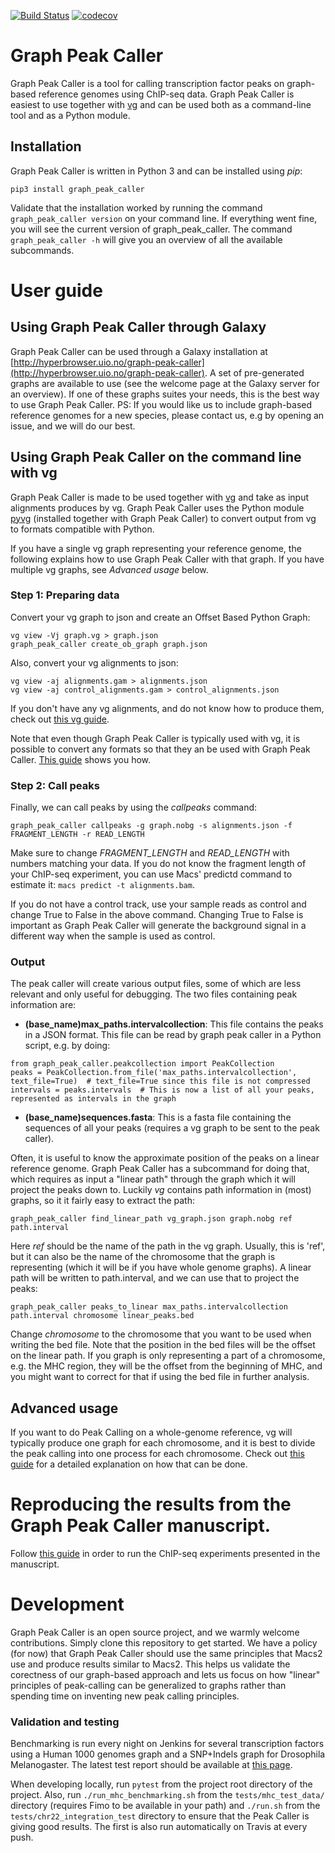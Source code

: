 [![Build Status](https://travis-ci.org/uio-bmi/graph_peak_caller.svg?branch=master)](https://travis-ci.org/uio-bmi/graph_peak_caller)
[![codecov](https://codecov.io/gh/uio-bmi/graph_peak_caller/branch/master/graph/badge.svg)](https://codecov.io/gh/uio-bmi/graph_peak_caller)

# Graph Peak Caller
Graph Peak Caller is a tool for calling transcription factor peaks on graph-based reference genomes using ChIP-seq data. Graph Peak Caller is easiest to use together with [vg](http://github.com/vgteam/vg) and can be used both as a command-line tool and as a Python module.

## Installation
Graph Peak Caller is written in Python 3 and can be installed using *pip*:
```
pip3 install graph_peak_caller
```

Validate that the installation worked by running the command `graph_peak_caller version` on your command line. If everything went fine, you will see the current version of graph_peak_caller. The command `graph_peak_caller -h` will give you an overview of all the available subcommands.

# User guide
## Using Graph Peak Caller through Galaxy
Graph Peak Caller can be used through a Galaxy installation at [http://hyperbrowser.uio.no/graph-peak-caller](http://hyperbrowser.uio.no/graph-peak-caller). A set of pre-generated graphs are available to use (see the welcome page at the Galaxy server for an overview). If one of these graphs suites your needs, this is the best way to use Graph Peak Caller. PS: If you would like us to include graph-based reference genomes for a new species, please contact us, e.g by opening an issue, and we will do our best. 

## Using Graph Peak Caller on the command line with vg
Graph Peak Caller is made to be used together with [vg](http://github.com/vgteam/vg) and take as input alignments produces by vg. Graph Peak Caller uses the Python module [pyvg](https://github.com/uio-bmi/pyvg) (installed together with Graph Peak Caller) to convert output from vg to formats compatible with Python.

If you have a single vg graph representing your reference genome, the following explains how to use Graph Peak Caller with that graph. If you have multiple vg graphs, see *Advanced usage* below.

### Step 1: Preparing data
Convert your vg graph to json and create an Offset Based Python Graph:
```
vg view -Vj graph.vg > graph.json
graph_peak_caller create_ob_graph graph.json
```

Also, convert your vg alignments to json:
```
vg view -aj alignments.gam > alignments.json
vg view -aj control_alignments.gam > control_alignments.json
```
If you don't have any vg alignments, and do not know how to produce them, check out [this vg guide](https://github.com/vgteam/vg/wiki/Basic-Operations).

Note that even though Graph Peak Caller is typically used with vg, it is possible to convert any formats so that they an be used with Graph Peak Caller. [This guide](https://github.com/uio-bmi/graph_peak_caller/wiki/Using-Graph-Peak-Caller-without-vg) shows you how.

### Step 2: Call peaks
Finally, we can call peaks by using the *callpeaks* command:
```
graph_peak_caller callpeaks -g graph.nobg -s alignments.json -f FRAGMENT_LENGTH -r READ_LENGTH
```

Make sure to change *FRAGMENT_LENGTH* and *READ_LENGTH* with numbers matching your data. If you do not know the fragment length of your ChIP-seq experiment, you can use Macs' predictd command to estimate it: `macs predict -t alignments.bam`.

If you do not have a control track, use your sample reads as control and change True to False in the above command. Changing True to False is important as Graph Peak Caller will generate the background signal in a different way when the sample is used as control. 

### Output
The peak caller will create various output files, some of which are less relevant and only useful for debugging. The two files containing peak information are:
* **(base_name)max_paths.intervalcollection**: This file contains the peaks in a JSON format. This file can be read by graph peak caller in a Python script, e.g. by doing:
```
from graph_peak_caller.peakcollection import PeakCollection
peaks = PeakCollection.from_file('max_paths.intervalcollection', text_file=True)  # text_file=True since this file is not compressed
intervals = peaks.intervals  # This is now a list of all your peaks, represented as intervals in the graph
```
* **(base_name)sequences.fasta**: This is a fasta file containing the sequences of all your peaks (requires a vg graph to be sent to the peak caller).

Often, it is useful to know the approximate position of the peaks on a linear reference genome. Graph Peak Caller has a subcommand for doing that, which requires as input a "linear path" through the graph which it will project the peaks down to. Luckily *vg* contains path information in (most) graphs, so it it fairly easy to extract the path:
```
graph_peak_caller find_linear_path vg_graph.json graph.nobg ref path.interval
```
Here *ref* should be the name of the path in the vg graph. Usually, this is 'ref', but it can also be the name of the chromosome that the graph is representing (which it will be if you have whole genome graphs). A linear path will be written to path.interval, and we can use that to project the peaks:
```
graph_peak_caller peaks_to_linear max_paths.intervalcollection path.interval chromosome linear_peaks.bed
```
Change *chromosome* to the chromosome that you want to be used when writing the bed file. Note that the position in the bed files will be the offset on the linear path. If you graph is only representing a part of a chromosome, e.g. the MHC region, they will be the offset from the beginning of MHC, and you might want to correct for that if using the bed file in further analysis.


## Advanced usage
If you want to do Peak Calling on a whole-genome reference, vg will typically produce one graph for each chromosome, and it is best to divide the peak calling into one process for each chromosome. Check out [this guide](https://github.com/uio-bmi/graph_peak_caller/wiki/Graph-based-ChIP-seq-tutorial) for a detailed explanation on how that can be done.

# Reproducing the results from the Graph Peak Caller manuscript.
Follow [this guide](https://github.com/uio-bmi/graph_peak_caller/wiki/Reproducing-the-results-in-Graph-Peak-Caller-Paper) in order to run the ChIP-seq experiments presented in the manuscript.

# Development
Graph Peak Caller is an open source project, and we warmly welcome contributions. Simply clone this repository to get started. We have a policy (for now) that Graph Peak Caller should use the same principles that Macs2 use and produce results similar to Macs2. This helps us validate the corectness of our graph-based approach and lets us focus on how "linear" principles of peak-calling can be generalized to graphs rather than spending time on inventing new peak calling principles.

### Validation and testing
Benchmarking is run every night on Jenkins for several transcription factors using a Human 1000 genomes graph and a SNP+Indels graph for Drosophila Melanogaster. The latest test report should be available at [this page](http://ivarg.ddns.net:8080/job/graph_peak_caller_benchmarks/HTML_Report/).

When developing locally, run `pytest` from the project root directory of the project. Also, run `./run_mhc_benchmarking.sh` from the `tests/mhc_test_data/` directory (requires Fimo to be available in your path) and `./run.sh` from the `tests/chr22_integration_test` directory to ensure that the Peak Caller is giving good results. The first is also run automatically on Travis at every push.


